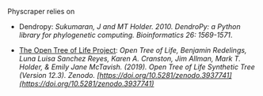 Physcraper relies on

- Dendropy:
 *Sukumaran, J and MT Holder. 2010. DendroPy: a Python library for phylogenetic computing. Bioinformatics 26: 1569-1571*.

- [The Open Tree of Life Project](oentreeoflife.org):
 *Open Tree of Life, Benjamin Redelings, Luna Luisa Sanchez Reyes, Karen A. Cranston, Jim Allman, Mark T. Holder, & Emily Jane McTavish. (2019). Open Tree of Life Synthetic Tree (Version 12.3). Zenodo. [https://doi.org/10.5281/zenodo.3937741](https://doi.org/10.5281/zenodo.3937741)*
